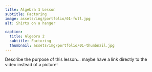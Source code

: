 ```yaml
---
title: Algebra 1 Lesson
subtitle: Factoring
image: assets/img/portfolio/01-full.jpg
alt: Shirts on a hanger

caption:
  title: Algebra 2
  subtitle: Factoring
  thumbnail: assets/img/portfolio/01-thumbnail.jpg
---
```

Describe the purpose of this lesson... maybe have a link directly to the video instead of a picture!
